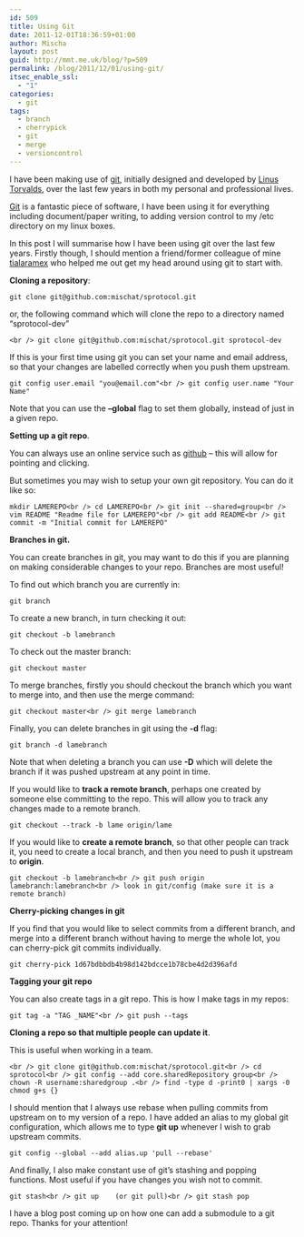```yaml
---
id: 509
title: Using Git
date: 2011-12-01T18:36:59+01:00
author: Mischa
layout: post
guid: http://mmt.me.uk/blog/?p=509
permalink: /blog/2011/12/01/using-git/
itsec_enable_ssl:
  - "1"
categories:
  - git
tags:
  - branch
  - cherrypick
  - git
  - merge
  - versioncontrol
---
```

I have been making use of [git](http://git-scm.com/ "Git - Fast Version Control System"), initially designed and developed by [Linus Torvalds](https://en.wikipedia.org/wiki/Linus_Torvalds), over the last few years in both my personal and professional lives. 

[Git](https://en.wikipedia.org/wiki/Git_%28software%29) is a fantastic piece of software, I have been using it for everything including document/paper writing, to adding version control to my /etc directory on my linux boxes. 

In this post I will summarise how I have been using git over the last few years. Firstly though, I should mention a friend/former colleague of mine [tialaramex](https://github.com/tialaramex) who helped me out get my head around using git to start with. 

**Cloning a repository**: 

`git clone git@github.com:mischat/sprotocol.git`

or, the following command which will clone the repo to a directory named &#8220;sprotocol-dev&#8221;

`<br />
git clone git@github.com:mischat/sprotocol.git sprotocol-dev`

If this is your first time using git you can set your name and email address, so that your changes are labelled correctly when you push them upstream. 

`git config user.email "you@email.com"<br />
git config user.name "Your Name"`

Note that you can use the **&#8211;global** flag to set them globally, instead of just in a given repo.

**Setting up a git repo**.

You can always use an online service such as [github](http://github.com "Github") &#8211; this will allow for pointing and clicking. 

But sometimes you may wish to setup your own git repository. You can do it like so: 

`mkdir LAMEREPO<br />
cd LAMEREPO<br />
git init --shared=group<br />
vim README "Readme file for LAMEREPO"<br />
git add README<br />
git commit -m "Initial commit for LAMEREPO"`

**Branches in git.** 

You can create branches in git, you may want to do this if you are planning on making considerable changes to your repo. Branches are most useful! 

To find out which branch you are currently in: 

`git branch`

To create a new branch, in turn checking it out: 

`git checkout -b lamebranch`

To check out the master branch:

`git checkout master` 

To merge branches, firstly you should checkout the branch which you want to merge into, and then use the merge command: 

`git checkout master<br />
git merge lamebranch`

Finally, you can delete branches in git using the **-d** flag: 

`git branch -d lamebranch`

Note that when deleting a branch you can use **-D** which will delete the branch if it was pushed upstream at any point in time. 

If you would like to **track a remote branch**, perhaps one created by someone else committing to the repo. This will allow you to track any changes made to a remote branch. 

`git checkout --track -b lame origin/lame`

If you would like to **create a remote branch**, so that other people can track it, you need to create a local branch, and then you need to push it upstream to **origin**.

`git checkout -b lamebranch<br />
git push origin lamebranch:lamebranch<br />
look in git/config (make sure it is a remote branch)`

**Cherry-picking changes in git**

If you find that you would like to select commits from a different branch, and merge into a different branch without having to merge the whole lot, you can cherry-pick git commits individually. 

`git cherry-pick 1d67bdbbdb4b98d142bdcce1b78cbe4d2d396afd`

**Tagging your git repo**

You can also create tags in a git repo. This is how I make tags in my repos: 

`git tag -a "TAG _NAME"<br />
git push --tags`

**Cloning a repo so that multiple people can update it**.

This is useful when working in a team. 

`<br />
git clone git@github.com:mischat/sprotocol.git<br />
cd sprotocol<br />
git config --add core.sharedRepository group<br />
chown -R username:sharedgroup .<br />
find -type d -print0 | xargs -0 chmod g+s {}`

I should mention that I always use rebase when pulling commits from upstream on to my version of a repo. I have added an alias to my global git configuration, which allows me to type **git up** whenever I wish to grab upstream commits. 

`git config --global --add alias.up 'pull --rebase'`

And finally, I also make constant use of git&#8217;s stashing and popping functions. Most useful if you have changes you wish not to commit.

`git stash<br />
git up    (or git pull)<br />
git stash pop`

I have a blog post coming up on how one can add a submodule to a git repo. Thanks for your attention!
